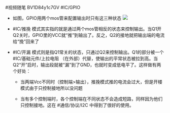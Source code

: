 #视频随笔 BV1D84y1c7GV #IC/GPIO

- 如图，GPIO用两个mos管来配置输出时只有这三种状态
![](df88b17ac76eec6106b05960ca291ab8.png)    
- #IC/推挽 模式其实指的就是通过两个mos管相反的状态来控制输出。当Q1开Q2关时，GPIO里的VCC就“推”到输出了。反之，Q2的接地就把输出端的电流给“挽”回来了
    
- #IC/开漏 模式则是指Q1常关的状态，只通过Q2来控制输出。Q1的部分被一个#IC/基础元件/上拉电阻 （在外部）代替，使输出的平常状态被拉到高。当Q2“开”启时，输出段就被“漏”到了GND，也就时变成低电平了。这样做有两个好处：
    
    - 当两端Vcc不同时（控制端>输出），推挽模式推的电流会过大，但是开楼模式由于只控制接地所以没问题
        
    - 当有多个控制端时，各个控制端在不同状态不会造成短路，同样因为他们只控制接地。这在 #通信/协议/I2C 中得到了很好的使用。

